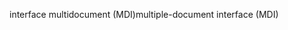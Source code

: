 <span data-ttu-id="82339-101">interface multidocument (MDI)</span><span class="sxs-lookup"><span data-stu-id="82339-101">multiple-document interface (MDI)</span></span>